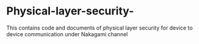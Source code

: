 # Physical-layer-security-
This contains code and documents of physical layer security for device to device communication under Nakagami channel

